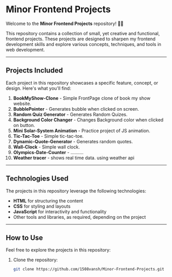 # Minor Frontend Projects

Welcome to the **Minor Frontend Projects** repository! 🎨✨ 

This repository contains a collection of small, yet creative and functional, frontend projects. These projects are designed to sharpen my frontend development skills and explore various concepts, techniques, and tools in web development.

---

## Projects Included

Each project in this repository showcases a specific feature, concept, or design. Here's what you'll find:

1. **BookMyShow-Clone** - Simple FrontPage clone of book my show website.
2. **BubblePointer** - Generates bubble when clicked on screen.
3. **Random Quiz Generator** - Generates Random Quizes.
4. **Background Color Changer** - Changes Background color when clicked on button.
5. **Mini Solar-System Animation** - Practice project of JS animation.
6. **Tic-Tac-Toe** - Simple tic-tac-toe.
7. **Dynamic-Quote-Generator** - Generates random quotes.
8. **Wall-Clock** - Simple wall clock.
9. **Olympics-Date-Counter** - ..........
10. **Weather tracer** - shows real time data. using weather api
---

## Technologies Used

The projects in this repository leverage the following technologies:

- **HTML** for structuring the content
- **CSS** for styling and layouts
- **JavaScript** for interactivity and functionality
- Other tools and libraries, as required, depending on the project

---

## How to Use

Feel free to explore the projects in this repository:

1. Clone the repository:
   ```bash
   git clone https://github.com/1508vansh/Minor-Frontend-Projects.git
